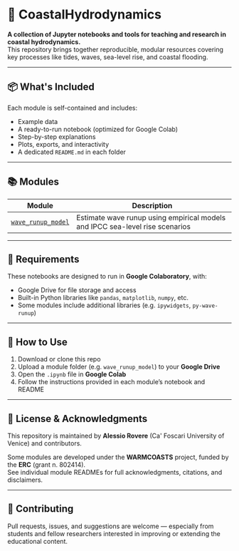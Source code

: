 # 🌊 CoastalHydrodynamics

**A collection of Jupyter notebooks and tools for teaching and research in coastal hydrodynamics.**  
This repository brings together reproducible, modular resources covering key processes like tides, waves, sea-level rise, and coastal flooding.

---

## 📦 What's Included

Each module is self-contained and includes:

- Example data
- A ready-to-run notebook (optimized for Google Colab)
- Step-by-step explanations
- Plots, exports, and interactivity
- A dedicated `README.md` in each folder

---

## 📚 Modules

| Module                  | Description |
|-------------------------|-------------|
| [`wave_runup_model`](./wave_runup_model)        | Estimate wave runup using empirical models and IPCC sea-level rise scenarios |

---

## 🔧 Requirements

These notebooks are designed to run in **Google Colaboratory**, with:
- Google Drive for file storage and access
- Built-in Python libraries like `pandas`, `matplotlib`, `numpy`, etc.
- Some modules include additional libraries (e.g. `ipywidgets`, `py-wave-runup`)

---

## 📂 How to Use

1. Download or clone this repo
2. Upload a module folder (e.g. `wave_runup_model`) to your **Google Drive**
3. Open the `.ipynb` file in **Google Colab**
4. Follow the instructions provided in each module’s notebook and README

---

## 📝 License & Acknowledgments

This repository is maintained by **Alessio Rovere** (Ca' Foscari University of Venice) and contributors.

Some modules are developed under the **WARMCOASTS** project, funded by the **ERC** (grant n. 802414).  
See individual module READMEs for full acknowledgments, citations, and disclaimers.

---

## 🔧 Contributing

Pull requests, issues, and suggestions are welcome — especially from students and fellow researchers interested in improving or extending the educational content.
